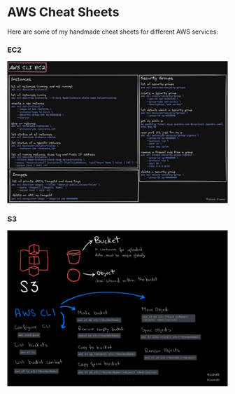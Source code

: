# AWS Cheat Sheets

Here are some of my handmade cheat sheets for different AWS services:

### EC2
![EC2](/EC2CheatSheet.png)

### S3
![S3](/S3CheatSheet.jpg)
